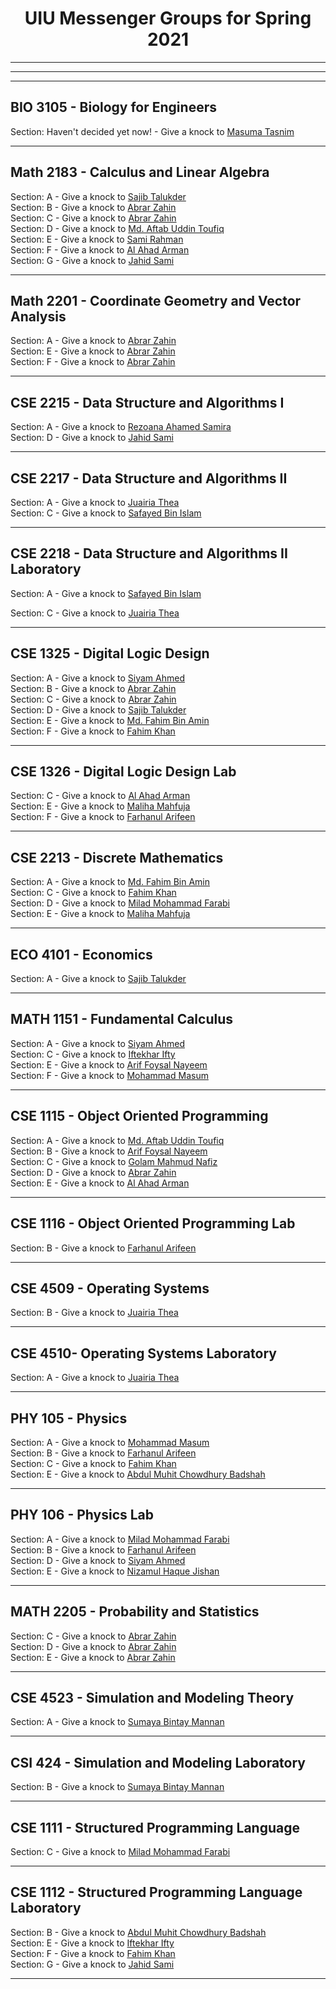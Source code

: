 <h1 align="center">  UIU Messenger Groups for Spring 2021 </h1>

<hr>
<hr>
<hr>

<h2> BIO 3105 - Biology for Engineers</h2>

Section: Haven't decided yet now! - Give a knock to [Masuma Tasnim](https://www.facebook.com/masuma.tasnum/) <br>

<hr>


<h2> Math 2183 - Calculus and Linear Algebra  </h2>

Section: A - Give a knock to [Sajib Talukder](https://www.facebook.com/Sajib.Hasan.Adil) <br>
Section: B - Give a knock to [Abrar Zahin](https://www.facebook.com/abrarzyn) <br>
Section: C - Give a knock to [Abrar Zahin](https://www.facebook.com/abrarzyn) <br>
Section: D - Give a knock to [Md. Aftab Uddin Toufiq](https://www.facebook.com/muddinofficials/) <br>
Section: E - Give a knock to [Sami Rahman](https://www.facebook.com/sutan.sharma.7/) <br>
Section: F - Give a knock to [Al Ahad Arman](https://www.facebook.com/Arman460/) <br>
Section: G - Give a knock to [Jahid Sami](https://www.facebook.com/jahidsami1/)  <br>

<hr>



<h2> Math 2201 - Coordinate Geometry and Vector Analysis  </h2>

Section: A - Give a knock to [Abrar Zahin](https://www.facebook.com/abrarzyn) <br>
Section: E - Give a knock to [Abrar Zahin](https://www.facebook.com/abrarzyn) <br>
Section: F - Give a knock to [Abrar Zahin](https://www.facebook.com/abrarzyn) <br>


<hr>


<h2> 	CSE 2215 - Data Structure and Algorithms I </h2>

Section: A - Give a knock to [Rezoana Ahamed Samira](https://www.facebook.com/rezoanaahamed.samira/) <br>
Section: D - Give a knock to [Jahid Sami](https://www.facebook.com/jahidsami1/)  <br>

<hr>



<h2> CSE 2217 - Data Structure and Algorithms II </h2>

Section: A - Give a knock to [Juairia Thea](https://www.facebook.com/juairia.thea/) <br>
Section: C - Give a knock to [Safayed Bin Islam](https://www.facebook.com/safayed.binislam.1/) <br>

<hr>

<h2> CSE 2218 - Data Structure and Algorithms II Laboratory</h2>

Section: A - Give a knock to [Safayed Bin Islam](https://www.facebook.com/safayed.binislam.1/) <br>

Section: C - Give a knock to [Juairia Thea](https://www.facebook.com/juairia.thea/) <br>


<hr>

<h2> CSE 1325 - Digital Logic Design  </h2>

Section: A - Give a knock to [Siyam Ahmed](https://www.facebook.com/m.siyam.ahmed) <br>
Section: B - Give a knock to [Abrar Zahin](https://www.facebook.com/abrarzyn) <br>
Section: C - Give a knock to [Abrar Zahin](https://www.facebook.com/abrarzyn) <br>
Section: D - Give a knock to [Sajib Talukder](https://www.facebook.com/Sajib.Hasan.Adil) <br>
Section: E - Give a knock to [Md. Fahim Bin Amin](https://www.facebook.com/iptu.fba/)  <br>
Section: F - Give a knock to [Fahim Khan](https://www.facebook.com/profile.php?id=100038580673423) <br>


<hr>

<h2> CSE 1326 - Digital Logic Design Lab </h2>

Section: C - Give a knock to [Al Ahad Arman](https://www.facebook.com/Arman460/) <br>
Section: E - Give a knock to [Maliha Mahfuja](https://www.facebook.com/natasha.islam.52687506/) <br>
Section: F - Give a knock to [Farhanul Arifeen](https://www.facebook.com/farhanul.arifeen) <br>

<hr>

<h2> CSE 2213 - Discrete Mathematics  </h2>

Section: A - Give a knock to [Md. Fahim Bin Amin](https://www.facebook.com/iptu.fba/) <br>
Section: C - Give a knock to [Fahim Khan](https://www.facebook.com/profile.php?id=100038580673423) <br>
Section: D - Give a knock to [Milad Mohammad Farabi](https://www.facebook.com/Miladmfarabi2/) <br>
Section: E - Give a knock to [Maliha Mahfuja](https://www.facebook.com/natasha.islam.52687506/) <br>

<hr>


<h2> ECO 4101 - Economics  </h2>

Section: A - Give a knock to [Sajib Talukder](https://www.facebook.com/Sajib.Hasan.Adil/) <br>
<hr>



<h2> MATH 1151 - Fundamental Calculus  </h2>

Section: A - Give a knock to [Siyam Ahmed](https://www.facebook.com/m.siyam.ahmed) <br>
Section: C - Give a knock to [Iftekhar Ifty](https://www.facebook.com/iftekhar.ifty.752/) <br>
Section: E - Give a knock to [Arif Foysal Nayeem](https://www.facebook.com/ariffoysal.nayeem.9/) <br>
Section: F - Give a knock to [Mohammad Masum](https://www.facebook.com/masum3000/) <br>


<hr>

<h2> CSE 1115 - Object Oriented Programming  </h2>

Section: A - Give a knock to [Md. Aftab Uddin Toufiq](https://www.facebook.com/muddinofficials/) <br>
Section: B - Give a knock to [Arif Foysal Nayeem](https://www.facebook.com/ariffoysal.nayeem.9/) <br>
Section: C - Give a knock to [Golam Mahmud Nafiz](https://www.facebook.com/1000yearsoldguy) <br>
Section: D - Give a knock to [Abrar Zahin](https://www.facebook.com/abrarzyn/) <br>
Section: E - Give a knock to [Al Ahad Arman](https://www.facebook.com/Arman460/) <br>

<hr>

<h2> CSE 1116 - Object Oriented Programming Lab  </h2>

Section: B - Give a knock to [Farhanul Arifeen](https://www.facebook.com/farhanul.arifeen/) <br>

<hr>

<h2> CSE 4509 - Operating Systems</h2>

Section: B - Give a knock to [Juairia Thea](https://www.facebook.com/juairia.thea/) <br>

<hr>

<h2> CSE 4510- Operating Systems Laboratory</h2>

Section: A - Give a knock to [Juairia Thea](https://www.facebook.com/juairia.thea/) <br>

<hr>

<h2> PHY 105 - Physics   </h2>

Section: A - Give a knock to [Mohammad Masum](https://www.facebook.com/masum3000/) <br>
Section: B - Give a knock to [Farhanul Arifeen](https://www.facebook.com/farhanul.arifeen) <br>
Section: C - Give a knock to [Fahim Khan](https://www.facebook.com/profile.php?id=100038580673423)  <br>
Section: E - Give a knock to [Abdul Muhit Chowdhury Badshah](https://www.facebook.com/muhit.chowdhury.376/) <br>

<hr>

<h2> PHY 106 - Physics Lab  </h2>

Section: A - Give a knock to [Milad Mohammad Farabi](https://www.facebook.com/Miladmfarabi2/) <br>
Section: B - Give a knock to [Farhanul Arifeen](https://www.facebook.com/farhanul.arifeen) <br>
Section: D - Give a knock to [Siyam Ahmed](https://www.facebook.com/m.siyam.ahmed) <br>
Section: E - Give a knock to [Nizamul Haque Jishan](https://www.facebook.com/PrinceJisu920/) <br>
<hr>

<h2> MATH 2205 - Probability and Statistics  </h2>

Section: C - Give a knock to [Abrar Zahin](https://www.facebook.com/abrarzyn/) <br>
Section: D - Give a knock to [Abrar Zahin](https://www.facebook.com/abrarzyn/) <br>
Section: E - Give a knock to [Abrar Zahin](https://www.facebook.com/abrarzyn/) <br>
<hr>


<h2> CSE 4523 - Simulation and Modeling Theory</h2>

Section: A - Give a knock to [Sumaya Bintay Mannan](https://www.facebook.com/sumaya.sumayabintaymannan/) <br>

<hr>

<h2> CSI 424 - Simulation and Modeling Laboratory</h2>

Section: B - Give a knock to [Sumaya Bintay Mannan](https://www.facebook.com/sumaya.sumayabintaymannan/) <br>

<hr>



<h2> CSE 1111 - Structured Programming Language</h2>

Section: C - Give a knock to [Milad Mohammad Farabi](https://www.facebook.com/Miladmfarabi2/) <br>

<hr>

<h2> CSE 1112 - Structured Programming Language Laboratory </h2>

Section: B - Give a knock to [Abdul Muhit Chowdhury Badshah](https://www.facebook.com/muhit.chowdhury.376/) <br>
Section: E - Give a knock to [Iftekhar Ifty](https://www.facebook.com/iftekhar.ifty.752/) <br>
Section: F - Give a knock to [Fahim Khan](https://www.facebook.com/profile.php?id=100038580673423)  <br>
Section: G - Give a knock to [Jahid Sami](https://www.facebook.com/jahidsami1/)  <br>
<hr>

